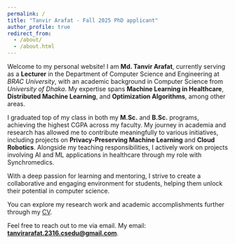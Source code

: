 ```yaml
---
permalink: /
title: "Tanvir Arafat - Fall 2025 PhD applicant"
author_profile: true
redirect_from: 
  - /about/
  - /about.html
---
```


Welcome to my personal website! I am **Md. Tanvir Arafat**, currently serving as a **Lecturer** in the Department of Computer Science and Engineering at *BRAC University*, with an academic background in Computer Science from *University of Dhaka*. My expertise spans **Machine Learning in Healthcare**, **Distributed Machine Learning**, and **Optimization Algorithms**, among other areas.

I graduated top of my class in both my **M.Sc.** and **B.Sc.** programs, achieving the highest CGPA across my faculty. My journey in academia and research has allowed me to contribute meaningfully to various initiatives, including projects on **Privacy-Preserving Machine Learning** and **Cloud Robotics**. Alongside my teaching responsibilities, I actively work on projects involving AI and ML applications in healthcare through my role with Synchromedics.

With a deep passion for learning and mentoring, I strive to create a collaborative and engaging environment for students, helping them unlock their potential in computer science.

You can explore my research work and academic accomplishments further through my [CV](/cv/).

Feel free to reach out to me via email. My email: **tanvirarafat.2316.csedu@gmail.com**.
